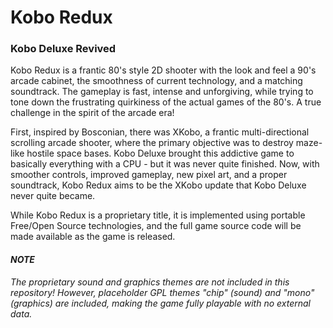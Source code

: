 Kobo Redux
==========

### Kobo Deluxe Revived

Kobo Redux is a frantic 80's style 2D shooter with the look and feel a 90's arcade cabinet, the smoothness of current technology, and a matching soundtrack. The gameplay is fast, intense and unforgiving, while trying to tone down the frustrating quirkiness of the actual games of the 80's. A true challenge in the spirit of the arcade era!

First, inspired by Bosconian, there was XKobo, a frantic multi-directional scrolling arcade shooter, where the primary objective was to destroy maze-like hostile space bases. Kobo Deluxe brought this addictive game to basically everything with a CPU - but it was never quite finished. Now, with smoother controls, improved gameplay, new pixel art, and a proper soundtrack, Kobo Redux aims to be the XKobo update that Kobo Deluxe never quite became.

While Kobo Redux is a proprietary title, it is implemented using portable Free/Open Source technologies, and the full game source code will be made available as the game is released.

#### *NOTE*
*The proprietary sound and graphics themes are not included in this repository! However, placeholder GPL themes "chip" (sound) and "mono" (graphics) are included, making the game fully playable with no external data.*
